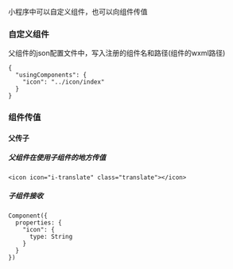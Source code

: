 小程序中可以自定义组件，也可以向组件传值<br>
### 自定义组件
父组件的json配置文件中，写入注册的组件名和路径(组件的wxml路径)
```
{
  "usingComponents": {
    "icon": "../icon/index"
  }
}
```
### 组件传值
#### 父传子
##### 父组件在使用子组件的地方传值
```
<icon icon="i-translate" class="translate"></icon>
```
##### 子组件接收
```
Component({
  properties: {
    "icon": {
      type: String
    }
  }
})
```
